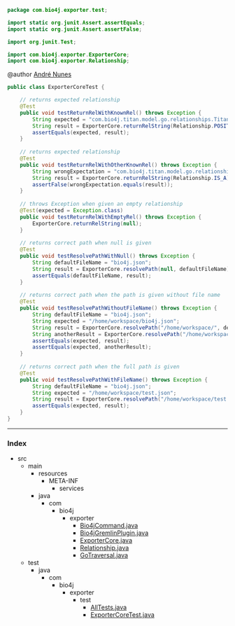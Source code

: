 
```java
package com.bio4j.exporter.test;

import static org.junit.Assert.assertEquals;
import static org.junit.Assert.assertFalse;

import org.junit.Test;

import com.bio4j.exporter.ExporterCore;
import com.bio4j.exporter.Relationship;
```



@author <a href="mailto:andre.garcia.nunes@gmail.com"> André Nunes </a>
 


```java
public class ExporterCoreTest {	

	// returns expected relationship
	@Test
	public void testReturnRelWithKnownRel() throws Exception {
		String expected = "com.bio4j.titan.model.go.relationships.TitanPositivelyRegulates.TitanPositivelyRegulatesType";
		String result = ExporterCore.returnRelString(Relationship.POSITIVELY_REGULATES);
		assertEquals(expected, result);
	}
	
	// returns expected relationship 
	@Test
	public void testReturnRelWithOtherKnownRel() throws Exception {
		String wrongExpectation = "com.bio4j.titan.model.go.relationships.TitanPositivelyRegulates.TitanPositivelyRegulatesType";
		String result = ExporterCore.returnRelString(Relationship.IS_A);
		assertFalse(wrongExpectation.equals(result));
	}
	
	// throws Exception when given an empty relationship
	@Test(expected = Exception.class)
	public void testReturnRelWithEmptyRel() throws Exception {
		ExporterCore.returnRelString(null);    
	}
	
	// returns correct path when null is given
	@Test
	public void testResolvePathWithNull() throws Exception {
		String defaultFileName = "bio4j.json";
		String result = ExporterCore.resolvePath(null, defaultFileName);
		assertEquals(defaultFileName, result);
	}
	
	// returns correct path when the path is given without file name
	@Test
	public void testResolvePathWithoutFileName() throws Exception {
		String defaultFileName = "bio4j.json";
		String expected = "/home/workspace/bio4j.json";		
		String result = ExporterCore.resolvePath("/home/workspace/", defaultFileName);
		String anotherResult = ExporterCore.resolvePath("/home/workspace", defaultFileName);
		assertEquals(expected, result);
		assertEquals(expected, anotherResult);
	}	
	
	// returns correct path when the full path is given
	@Test
	public void testResolvePathWithFileName() throws Exception {
		String defaultFileName = "bio4j.json";
		String expected = "/home/workspace/test.json";
		String result = ExporterCore.resolvePath("/home/workspace/test.json", defaultFileName);
		assertEquals(expected, result);
	}
}

```


------

### Index

+ src
  + main
    + resources
      + META-INF
        + services
    + java
      + com
        + bio4j
          + exporter
            + [Bio4jCommand.java][main/java/com/bio4j/exporter/Bio4jCommand.java]
            + [Bio4jGremlinPlugin.java][main/java/com/bio4j/exporter/Bio4jGremlinPlugin.java]
            + [ExporterCore.java][main/java/com/bio4j/exporter/ExporterCore.java]
            + [Relationship.java][main/java/com/bio4j/exporter/Relationship.java]
            + [GoTraversal.java][main/java/com/bio4j/exporter/GoTraversal.java]
  + test
    + java
      + com
        + bio4j
          + exporter
            + test
              + [AllTests.java][test/java/com/bio4j/exporter/test/AllTests.java]
              + [ExporterCoreTest.java][test/java/com/bio4j/exporter/test/ExporterCoreTest.java]

[main/java/com/bio4j/exporter/Bio4jCommand.java]: ../../../../../../main/java/com/bio4j/exporter/Bio4jCommand.java.md
[main/java/com/bio4j/exporter/Bio4jGremlinPlugin.java]: ../../../../../../main/java/com/bio4j/exporter/Bio4jGremlinPlugin.java.md
[main/java/com/bio4j/exporter/ExporterCore.java]: ../../../../../../main/java/com/bio4j/exporter/ExporterCore.java.md
[main/java/com/bio4j/exporter/Relationship.java]: ../../../../../../main/java/com/bio4j/exporter/Relationship.java.md
[main/java/com/bio4j/exporter/GoTraversal.java]: ../../../../../../main/java/com/bio4j/exporter/GoTraversal.java.md
[test/java/com/bio4j/exporter/test/AllTests.java]: AllTests.java.md
[test/java/com/bio4j/exporter/test/ExporterCoreTest.java]: ExporterCoreTest.java.md